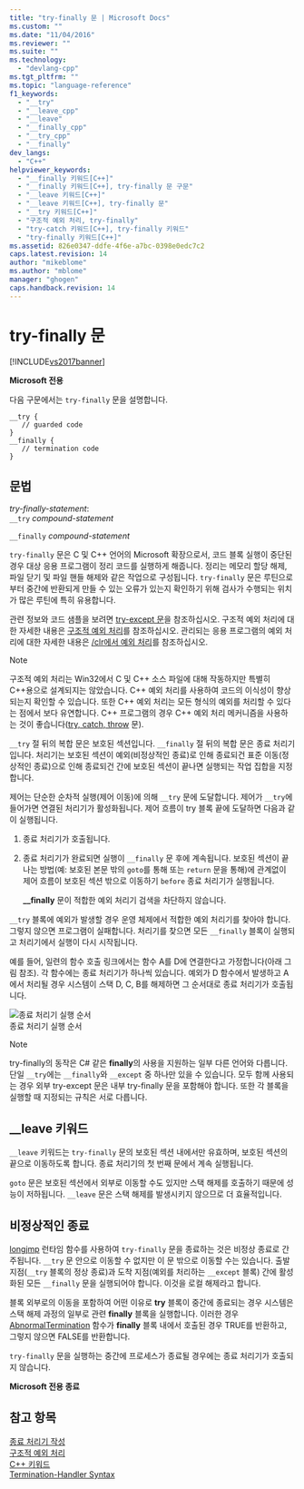 ```yaml
---
title: "try-finally 문 | Microsoft Docs"
ms.custom: ""
ms.date: "11/04/2016"
ms.reviewer: ""
ms.suite: ""
ms.technology: 
  - "devlang-cpp"
ms.tgt_pltfrm: ""
ms.topic: "language-reference"
f1_keywords: 
  - "__try"
  - "__leave_cpp"
  - "__leave"
  - "__finally_cpp"
  - "__try_cpp"
  - "__finally"
dev_langs: 
  - "C++"
helpviewer_keywords: 
  - "__finally 키워드[C++]"
  - "__finally 키워드[C++], try-finally 문 구문"
  - "__leave 키워드[C++]"
  - "__leave 키워드[C++], try-finally 문"
  - "__try 키워드[C++]"
  - "구조적 예외 처리, try-finally"
  - "try-catch 키워드[C++], try-finally 키워드"
  - "try-finally 키워드[C++]"
ms.assetid: 826e0347-ddfe-4f6e-a7bc-0398e0edc7c2
caps.latest.revision: 14
author: "mikeblome"
ms.author: "mblome"
manager: "ghogen"
caps.handback.revision: 14
---
```

# try-finally 문
[!INCLUDE[vs2017banner](../assembler/inline/includes/vs2017banner.md)]

**Microsoft 전용**  
  
 다음 구문에서는 `try-finally` 문을 설명합니다.  
  
```  
__try {  
   // guarded code  
}  
__finally {  
   // termination code  
}  
```  
  
## 문법  
 *try\-finally\-statement*:  
 `__try` *compound\-statement*  
  
 `__finally` *compound\-statement*  
  
 `try-finally` 문은 C 및 C\+\+ 언어의 Microsoft 확장으로서, 코드 블록 실행이 중단된 경우 대상 응용 프로그램이 정리 코드를 실행하게 해줍니다.  정리는 메모리 할당 해제, 파일 닫기 및 파일 핸들 해제와 같은 작업으로 구성됩니다.  `try-finally` 문은 루틴으로부터 중간에 반환되게 만들 수 있는 오류가 있는지 확인하기 위해 검사가 수행되는 위치가 많은 루틴에 특히 유용합니다.  
  
 관련 정보와 코드 샘플을 보려면 [try\-except 문](../cpp/try-except-statement.md)을 참조하십시오.  구조적 예외 처리에 대한 자세한 내용은 [구조적 예외 처리](../cpp/structured-exception-handling-c-cpp.md)를 참조하십시오.  관리되는 응용 프로그램의 예외 처리에 대한 자세한 내용은 [\/clr에서 예외 처리](../windows/exception-handling-cpp-component-extensions.md)를 참조하십시오.  
  
> [!NOTE]
>  구조적 예외 처리는 Win32에서 C 및 C\+\+ 소스 파일에 대해 작동하지만  특별히 C\+\+용으로 설계되지는 않았습니다.  C\+\+ 예외 처리를 사용하여 코드의 이식성이 향상되는지 확인할 수 있습니다.  또한 C\+\+ 예외 처리는 모든 형식의 예외를 처리할 수 있다는 점에서 보다 유연합니다.  C\+\+ 프로그램의 경우 C\+\+ 예외 처리 메커니즘을 사용하는 것이 좋습니다\([try, catch, throw](../cpp/try-throw-and-catch-statements-cpp.md) 문\).  
  
 `__try` 절 뒤의 복합 문은 보호된 섹션입니다.  `__finally` 절 뒤의 복합 문은 종료 처리기입니다.  처리기는 보호된 섹션이 예외\(비정상적인 종료\)로 인해 종료되건 표준 이동\(정상적인 종료\)으로 인해 종료되건 간에 보호된 섹션이 끝나면 실행되는 작업 집합을 지정합니다.  
  
 제어는 단순한 순차적 실행\(제어 이동\)에 의해 `__try` 문에 도달합니다.  제어가 `__try`에 들어가면 연결된 처리기가 활성화됩니다.  제어 흐름이 try 블록 끝에 도달하면 다음과 같이 실행됩니다.  
  
1.  종료 처리기가 호출됩니다.  
  
2.  종료 처리기가 완료되면 실행이 `__finally` 문 후에 계속됩니다.  보호된 섹션이 끝나는 방법\(예: 보호된 본문 밖의 `goto`를 통해 또는 `return` 문을 통해\)에 관계없이 제어 흐름이 보호된 섹션 밖으로 이동하기 `before` 종료 처리기가 실행됩니다.  
  
     **\_\_finally** 문이 적합한 예외 처리기 검색을 차단하지 않습니다.  
  
 `__try` 블록에 예외가 발생할 경우 운영 체제에서 적합한 예외 처리기를 찾아야 합니다. 그렇지 않으면 프로그램이 실패합니다.  처리기를 찾으면 모든 `__finally` 블록이 실행되고 처리기에서 실행이 다시 시작됩니다.  
  
 예를 들어, 일련의 함수 호출 링크에서는 함수 A를 D에 연결한다고 가정합니다\(아래 그림 참조\).  각 함수에는 종료 처리기가 하나씩 있습니다.  예외가 D 함수에서 발생하고 A에서 처리될 경우 시스템이 스택 D, C, B를 해제하면 그 순서대로 종료 처리기가 호출됩니다.  
  
 ![종료 처리기 실행 순서](../cpp/media/vc38cx1.png "vc38CX1")  
종료 처리기 실행 순서  
  
> [!NOTE]
>  try\-finally의 동작은 C\# 같은 **finally**의 사용을 지원하는 일부 다른 언어와 다릅니다.  단일 `__try`에는 `__finally`와 `__except` 중 하나만 있을 수 있습니다.  모두 함께 사용되는 경우 외부 try\-except 문은 내부 try\-finally 문을 포함해야 합니다.  또한 각 블록을 실행할 때 지정되는 규칙은 서로 다릅니다.  
  
## \_\_leave 키워드  
 `__leave` 키워드는 `try-finally` 문의 보호된 섹션 내에서만 유효하며, 보호된 섹션의 끝으로 이동하도록 합니다.  종료 처리기의 첫 번째 문에서 계속 실행됩니다.  
  
 `goto` 문은 보호된 섹션에서 외부로 이동할 수도 있지만 스택 해제를 호출하기 때문에 성능이 저하됩니다.  `__leave` 문은 스택 해제를 발생시키지 않으므로 더 효율적입니다.  
  
## 비정상적인 종료  
 [longjmp](../c-runtime-library/reference/longjmp.md) 런타임 함수를 사용하여 `try-finally` 문을 종료하는 것은 비정상 종료로 간주됩니다.  `__try` 문 안으로 이동할 수 없지만 이 문 밖으로 이동할 수는 있습니다.  출발 지점\(`__try` 블록의 정상 종료\)과 도착 지점\(예외를 처리하는 `__except` 블록\) 간에 활성화된 모든 `__finally` 문을 실행되어야 합니다.  이것을 로컬 해제라고 합니다.  
  
 블록 외부로의 이동을 포함하여 어떤 이유로 **try** 블록이 중간에 종료되는 경우 시스템은 스택 해제 과정의 일부로 관련 **finally** 블록을 실행합니다.  이러한 경우 [AbnormalTermination](http://msdn.microsoft.com/library/windows/desktop/ms679265) 함수가 **finally** 블록 내에서 호출된 경우 TRUE를 반환하고, 그렇지 않으면 FALSE를 반환합니다.  
  
 `try-finally` 문을 실행하는 중간에 프로세스가 종료될 경우에는 종료 처리기가 호출되지 않습니다.  
  
 **Microsoft 전용 종료**  
  
## 참고 항목  
 [종료 처리기 작성](../cpp/writing-a-termination-handler.md)   
 [구조적 예외 처리](../cpp/structured-exception-handling-c-cpp.md)   
 [C\+\+ 키워드](../cpp/keywords-cpp.md)   
 [Termination\-Handler Syntax](http://msdn.microsoft.com/library/windows/desktop/ms681393)